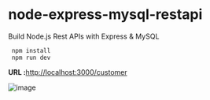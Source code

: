 # node-express-mysql-restapi
Build Node.js Rest APIs with Express &amp; MySQL

```
 npm install
 npm run dev
```

<b>URL :</b><a href="http://localhost:3000/signup">http://localhost:3000/customer</a>
<br>

![image](https://user-images.githubusercontent.com/49555360/117572734-d578c200-b0f1-11eb-9f2e-e4f1cf1039eb.png)

